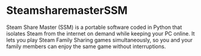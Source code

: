 # SteamsharemasterSSM
Steam Share Master (SSM) is a portable software coded in Python that isolates Steam from the internet on demand while keeping your PC online. It lets you play Steam Family Sharing games simultaneously, so you and your family members can enjoy the same game without interruptions.
